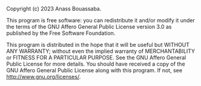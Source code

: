 Copyright (c) 2023 Anass Bouassaba.

This program is free software: you can redistribute it and/or modify
it under the terms of the GNU Affero General Public License version 3.0 as published by
the Free Software Foundation.

This program is distributed in the hope that it will be useful
but WITHOUT ANY WARRANTY; without even the implied warranty of
MERCHANTABILITY or FITNESS FOR A PARTICULAR PURPOSE. See the
GNU Affero General Public License for more details.
You should have received a copy of the GNU Affero General Public License
along with this program. If not, see <http://www.gnu.org/licenses/>.
